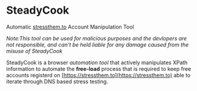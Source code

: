 # SteadyCook
Automatic [stressthem.to](https://stressthem.to/login) Account Manipulation Tool

*Note:This tool can be used for malicious purposes and the devlopers are not responsible, and can't be held liable for any damage caused from the misuse of SteadyCook*

SteadyCook is a browser *automation tool* that actively manipulates XPath information to automate the **free-load** process that is required to keep free accounts registerd on [https://stressthem.to](https://stressthem.to) able to iterate through DNS based stress testing.
